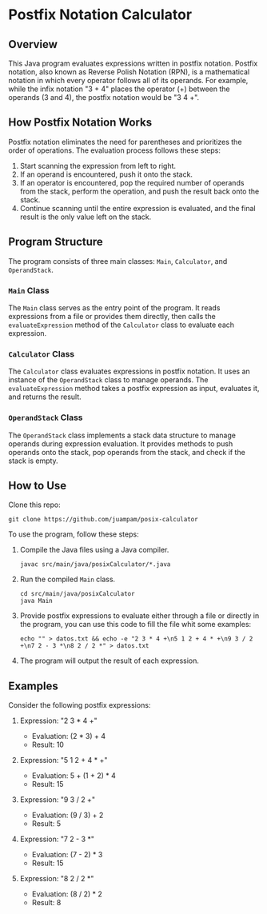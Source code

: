 # Postfix Notation Calculator

## Overview

This Java program evaluates expressions written in postfix notation. Postfix notation, also known as Reverse Polish Notation (RPN), is a mathematical notation in which every operator follows all of its operands. For example, while the infix notation "3 + 4" places the operator (+) between the operands (3 and 4), the postfix notation would be "3 4 +".

## How Postfix Notation Works

Postfix notation eliminates the need for parentheses and prioritizes the order of operations. The evaluation process follows these steps:

1. Start scanning the expression from left to right.
2. If an operand is encountered, push it onto the stack.
3. If an operator is encountered, pop the required number of operands from the stack, perform the operation, and push the result back onto the stack.
4. Continue scanning until the entire expression is evaluated, and the final result is the only value left on the stack.

## Program Structure

The program consists of three main classes: `Main`, `Calculator`, and `OperandStack`.

### `Main` Class

The `Main` class serves as the entry point of the program. It reads expressions from a file or provides them directly, then calls the `evaluateExpression` method of the `Calculator` class to evaluate each expression.

### `Calculator` Class

The `Calculator` class evaluates expressions in postfix notation. It uses an instance of the `OperandStack` class to manage operands. The `evaluateExpression` method takes a postfix expression as input, evaluates it, and returns the result.

### `OperandStack` Class

The `OperandStack` class implements a stack data structure to manage operands during expression evaluation. It provides methods to push operands onto the stack, pop operands from the stack, and check if the stack is empty.

## How to Use

Clone this repo:
```
git clone https://github.com/juampam/posix-calculator
```
To use the program, follow these steps:

1. Compile the Java files using a Java compiler.
   
   ```
   javac src/main/java/posixCalculator/*.java

   ```
3. Run the compiled `Main` class.
   ```
   cd src/main/java/posixCalculator
   java Main
   ```
5. Provide postfix expressions to evaluate either through a file or directly in the program, you can use this code to fill the file whit some examples:
   ```
   echo "" > datos.txt && echo -e "2 3 * 4 +\n5 1 2 + 4 * +\n9 3 / 2 +\n7 2 - 3 *\n8 2 / 2 *" > datos.txt
   ```
7. The program will output the result of each expression.

## Examples

Consider the following postfix expressions:

1. Expression: "2 3 * 4 +"
   - Evaluation: (2 * 3) + 4
   - Result: 10

2. Expression: "5 1 2 + 4 * +"
   - Evaluation: 5 + (1 + 2) * 4
   - Result: 15

3. Expression: "9 3 / 2 +"
   - Evaluation: (9 / 3) + 2
   - Result: 5

4. Expression: "7 2 - 3 *"
   - Evaluation: (7 - 2) * 3
   - Result: 15

5. Expression: "8 2 / 2 *"
   - Evaluation: (8 / 2) * 2
   - Result: 8
